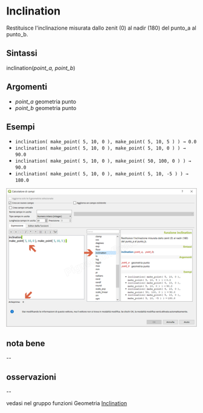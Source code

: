 # Inclination

Restituisce l'inclinazione misurata dallo zenit (0) al nadir (180) del punto_a al punto_b.

## Sintassi

inclination(_point_a, point_b_)

## Argomenti

* _point_a_ geometria punto
* _point_b_ geometria punto

## Esempi

* `inclination( make_point( 5, 10, 0 ), make_point( 5, 10, 5 ) ) → 0.0`
* `inclination( make_point( 5, 10, 0 ), make_point( 5, 10, 0 ) ) → 90.0`
* `inclination( make_point( 5, 10, 0 ), make_point( 50, 100, 0 ) ) → 90.0`
* `inclination( make_point( 5, 10, 0 ), make_point( 5, 10, -5 ) ) → 180.0`

![](/img/matematica/Inclination/Inclination1.png)

## nota bene

--

## osservazioni

--

vedasi nel gruppo funzioni Geometria [Inclination](/gr_funzioni/geometria/inclination.md)
